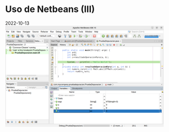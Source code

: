 # Uso de Netbeans (III)
2022-10-13
![Progreso actual](https://github.com/GSV-Grey-Area/GSDA/blob/main/assets/images/Screenshot%20from%202022-10-13%2009-30-31.png?raw=true)
